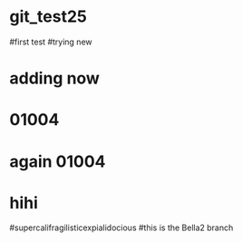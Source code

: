 # git_test25
#first test
#trying new 
# adding now
# 01004
# again 01004
# hihi
#supercalifragilisticexpialidocious
#this is the Bella2 branch